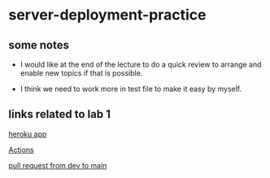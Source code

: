 # server-deployment-practice

## some notes

- I would like at the end of the lecture to do a quick review to arrange and enable new topics if that is possible.

- I think we need to work more in test file to make it easy by myself.

## links related to lab 1

[heroku app](https://sara-server-deploy-prod.herokuapp.com/)

[Actions](https://github.com/saraaltayeh/server-deployment-practice/actions)

[pull request from dev to main](https://github.com/saraaltayeh/server-deployment-practice/pull/4)
